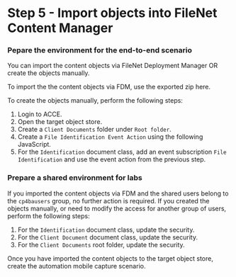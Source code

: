 # Step 5 - Import objects into FileNet Content Manager

### Pepare the environment for the end-to-end scenario

You can import the content objects via FileNet Deployment Manager OR create the objects manually.

To import the the content objects via FDM, use the exported zip here.

To create the objects manually, perform the following steps:

1. Login to ACCE.
2. Open the target object store.
3. Create a `Client Documents` folder under `Root folder`.
4. Create a `File Identification Event Action` using the following JavaScript.
5. For the `Identification` document class, add an event subscription `File Identification` and use the event action from the previous step.

### Prepare a shared environment for labs

If you imported the content objects via FDM and the shared users belong to the `cp4bausers` group, no further action is required. If you created the objects manually, or need to modify the access for another group of users, perform the following steps:

1. For the `Identification` document class, update the security.
2. For the `Client Document` document class, update the security.
3. For the `Client Documents` root folder, update the security.

Once you have imported the content objects to the target object store, create the automation mobile capture scenario.
